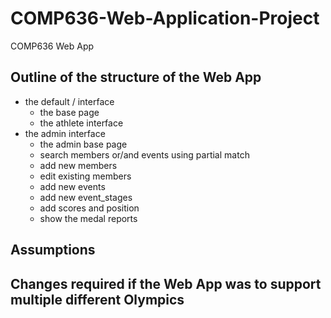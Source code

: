 # COMP636-Web-Application-Project
COMP636 Web App

## Outline of the structure of the Web App

- the default / interface
  - the base page
  - the athlete interface
- the admin interface
  - the admin base page
  - search members or/and events using partial match
  - add new members
  - edit existing members
  - add new events
  - add new event_stages
  - add scores and position
  - show the medal reports


## Assumptions


## Changes required if the Web App was to support multiple different Olympics
